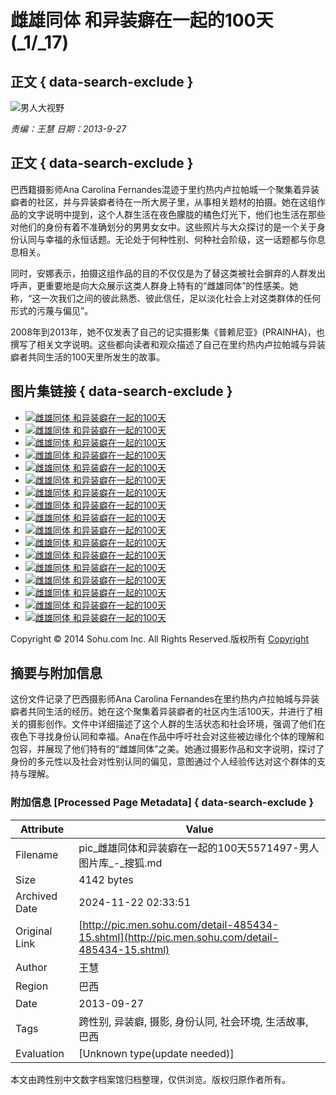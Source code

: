 # 雌雄同体 和异装癖在一起的100天 (_1/_17)

## 正文 { data-search-exclude }


![男人大视野](http://m2.biz.itc.cn/pic/new/n/97/14/Img5571497_n.jpg)

_责编：王慧_ _日期：2013-9-27_

## 正文 { data-search-exclude }

巴西籍摄影师Ana Carolina Fernandes混迹于里约热内卢拉帕城一个聚集着异装癖者的社区，并与异装癖者待在一所大房子里，从事相关题材的拍摄。她在这组作品的文字说明中提到，这个人群生活在夜色朦胧的橘色灯光下，他们也生活在那些对他们的身份有着不准确划分的男男女女中。这些照片与大众探讨的是一个关于身份认同与幸福的永恒话题。无论处于何种性别、何种社会阶级，这一话题都与你息息相关。 

同时，安娜表示，拍摄这组作品的目的不仅仅是为了替这类被社会摒弃的人群发出呼声，更重要地是向大众展示这类人群身上特有的“雌雄同体”的性感美。她称，“这一次我们之间的彼此熟悉、彼此信任，足以淡化社会上对这类群体的任何形式的污蔑与偏见”。 

2008年到2013年，她不仅发表了自己的记实摄影集《普赖尼亚》(PRAINHA)，也撰写了相关文字说明。这些都向读者和观众描述了自己在里约热内卢拉帕城与异装癖者共同生活的100天里所发生的故事。

## 图片集链接 { data-search-exclude }

- [![雌雄同体 和异装癖在一起的100天](http://m1.biz.itc.cn/pic/new/stn/12/15/Img5571512_stn.jpg)](http://pic.men.sohu.com/detail-485434-0.shtml)
- [![雌雄同体 和异装癖在一起的100天](http://m4.biz.itc.cn/pic/new/stn/11/15/Img5571511_stn.jpg)](http://pic.men.sohu.com/detail-485434-1.shtml)
- [![雌雄同体 和异装癖在一起的100天](http://m3.biz.itc.cn/pic/new/stn/10/15/Img5571510_stn.jpg)](http://pic.men.sohu.com/detail-485434-2.shtml)
- [![雌雄同体 和异装癖在一起的100天](http://m2.biz.itc.cn/pic/new/stn/09/15/Img5571509_stn.jpg)](http://pic.men.sohu.com/detail-485434-3.shtml)
- [![雌雄同体 和异装癖在一起的100天](http://m1.biz.itc.cn/pic/new/stn/08/15/Img5571508_stn.jpg)](http://pic.men.sohu.com/detail-485434-4.shtml)
- [![雌雄同体 和异装癖在一起的100天](http://m4.biz.itc.cn/pic/new/stn/07/15/Img5571507_stn.jpg)](http://pic.men.sohu.com/detail-485434-5.shtml)
- [![雌雄同体 和异装癖在一起的100天](http://m3.biz.itc.cn/pic/new/stn/06/15/Img5571506_stn.jpg)](http://pic.men.sohu.com/detail-485434-6.shtml)
- [![雌雄同体 和异装癖在一起的100天](http://m2.biz.itc.cn/pic/new/stn/05/15/Img5571505_stn.jpg)](http://pic.men.sohu.com/detail-485434-7.shtml)
- [![雌雄同体 和异装癖在一起的100天](http://m1.biz.itc.cn/pic/new/stn/04/15/Img5571504_stn.jpg)](http://pic.men.sohu.com/detail-485434-8.shtml)
- [![雌雄同体 和异装癖在一起的100天](http://m4.biz.itc.cn/pic/new/stn/03/15/Img5571503_stn.jpg)](http://pic.men.sohu.com/detail-485434-9.shtml)
- [![雌雄同体 和异装癖在一起的100天](http://m3.biz.itc.cn/pic/new/stn/02/15/Img5571502_stn.jpg)](http://pic.men.sohu.com/detail-485434-10.shtml)
- [![雌雄同体 和异装癖在一起的100天](http://m2.biz.itc.cn/pic/new/stn/01/15/Img5571501_stn.jpg)](http://pic.men.sohu.com/detail-485434-11.shtml)
- [![雌雄同体 和异装癖在一起的100天](http://m1.biz.itc.cn/pic/new/stn/00/15/Img5571500_stn.jpg)](http://pic.men.sohu.com/detail-485434-12.shtml)
- [![雌雄同体 和异装癖在一起的100天](http://m4.biz.itc.cn/pic/new/stn/99/14/Img5571499_stn.jpg)](http://pic.men.sohu.com/detail-485434-13.shtml)
- [![雌雄同体 和异装癖在一起的100天](http://m3.biz.itc.cn/pic/new/stn/98/14/Img5571498_stn.jpg)](http://pic.men.sohu.com/detail-485434-14.shtml)
- [![雌雄同体 和异装癖在一起的100天](http://m2.biz.itc.cn/pic/new/stn/97/14/Img5571497_stn.jpg)](http://pic.men.sohu.com/detail-485434-15.shtml)
- [![雌雄同体 和异装癖在一起的100天](http://m1.biz.itc.cn/pic/new/stn/96/14/Img5571496_stn.jpg)](http://pic.men.sohu.com/detail-485434-16.shtml)

Copyright © 2014 Sohu.com Inc. All Rights Reserved.版权所有 [Copyright](http://corp.sohu.com/s2007/copyright/)

## 摘要与附加信息

<!-- tcd_abstract -->
这份文件记录了巴西摄影师Ana Carolina Fernandes在里约热内卢拉帕城与异装癖者共同生活的经历。她在这个聚集着异装癖者的社区内生活100天，并进行了相关的摄影创作。文件中详细描述了这个人群的生活状态和社会环境，强调了他们在夜色下寻找身份认同和幸福。Ana在作品中呼吁社会对这些被边缘化个体的理解和包容，并展现了他们特有的“雌雄同体”之美。她通过摄影作品和文字说明，探讨了身份的多元性以及社会对性别认同的偏见，意图通过个人经验传达对这个群体的支持与理解。
<!-- tcd_abstract_end -->

### 附加信息 [Processed Page Metadata] { data-search-exclude }

| Attribute       | Value                                  |
|-----------------|----------------------------------------|
| Filename        | pic_雌雄同体和异装癖在一起的100天5571497-男人图片库_-_搜狐.md                             |
| Size            | 4142 bytes                           |
| Archived Date   | 2024-11-22 02:33:51                             |
| Original Link   | [http://pic.men.sohu.com/detail-485434-15.shtml](http://pic.men.sohu.com/detail-485434-15.shtml)                       |
| Author          | 王慧                               |
| Region          | 巴西                               |
| Date            | 2013-09-27                                 |
| Tags            | 跨性别, 异装癖, 摄影, 身份认同, 社会环境, 生活故事, 巴西                                 |
| Evaluation            | [Unknown type(update needed)]                                 |
<!-- tcd_table_end -->

本文由跨性别中文数字档案馆归档整理，仅供浏览。版权归原作者所有。
